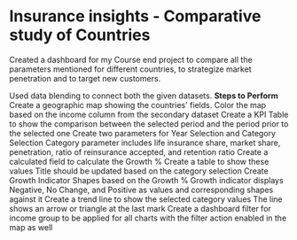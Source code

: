 # Insurance insights - Comparative study of Countries

Created a dashboard for my Course end project to compare all the parameters mentioned for different countries, to strategize market penetration and to target new customers.

Used data blending to connect both the given datasets.
**Steps to Perform**
Create a geographic map showing the countries' fields. Color the map based on the income column from the secondary dataset
Create a KPI Table to show the comparison between the selected period and the period prior to the selected one
Create two parameters for Year Selection and Category Selection
Category parameter includes life insurance share, market share, penetration, ratio of reinsurance accepted, and retention ratio
Create a calculated field to calculate the Growth %
Create a table to show these values
Title should be updated based on the category selection
Create Growth Indicator Shapes based on the Growth %
Growth indicator displays Negative, No Change, and Positive as values and corresponding shapes against it
Create a trend line to show the selected category values
The line shows an arrow or triangle at the last mark
Create a dashboard filter for income group to be applied for all charts with the filter action enabled in the map as well
